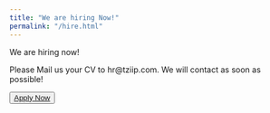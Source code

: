 ```yaml
---
title: "We are hiring Now!"
permalink: "/hire.html"
---
```


<p class="mb-4">We are hiring now!</p>
<p class="mb-4">Please Mail us your CV to hr@tziip.com. We will contact as soon as possible!</p>
<button class="btn btn-success"><a href="https://forms.gle/irSxivQ9ND3tA7wm7">Apply Now</a></button>